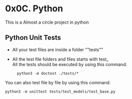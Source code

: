 # 0x0C. Python

This is a Almost a circle project in python

Python Unit Tests
--------------------

- All your test files are inside a folder ""tests""
- All the test file folders and files starts with test\_ <br>
All the tests should be executed by using this command:

        python3 -m doctest ./tests/*
You can also test file by file by using this command:

	python3 -m unittest tests/test_models/test_base.py
